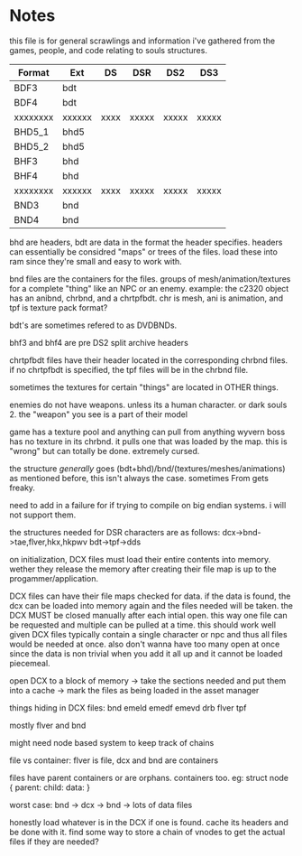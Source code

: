 # Notes
this file is for general scrawlings and information i've gathered from the games, people, and code relating to souls structures.

| Format | Ext  | DS | DSR | DS2 | DS3 |
|--------|------|----|-----|-----|-----|
| BDF3   | bdt  |    |     |     |     |
| BDF4   | bdt  |    |     |     |     |
|xxxxxxxx|xxxxxx|xxxx|xxxxx|xxxxx|xxxxx|
| BHD5_1 | bhd5 |    |     |     |     |
| BHD5_2 | bhd5 |    |     |     |     |
| BHF3   | bhd  |    |     |     |     |
| BHF4   | bhd  |    |     |     |     |
|xxxxxxxx|xxxxxx|xxxx|xxxxx|xxxxx|xxxxx|
| BND3   | bnd  |    |     |     |     |
| BND4   | bnd  |    |     |     |     |


bhd are headers, bdt are data in the format the header specifies.
headers can essentially be considred "maps" or trees of the files.
load these into ram since they're small and easy to work with.

bnd files are the containers for the files. groups of mesh/animation/textures for a complete "thing" like an NPC or an enemy. example:
the c2320 object has an anibnd, chrbnd, and a chrtpfbdt.
chr is mesh, ani is animation, and tpf is texture pack format?

bdt's are sometimes refered to as DVDBNDs. 

bhf3 and bhf4 are pre DS2 split archive headers

chrtpfbdt files have their header located in the corresponding chrbnd files. if no chrtpfbdt is specified, the tpf files will be in the chrbnd file.

sometimes the textures for certain "things" are located in OTHER things.

enemies do not have weapons. unless its a human character. or dark souls 2.
the "weapon" you see is a part of their model

game has a texture pool and anything can pull from anything
wyvern boss has no texture in its chrbnd. it pulls one that was loaded by the map.
this is "wrong" but can totally be done. extremely cursed.

the structure *generally* goes (bdt+bhd)/bnd/(textures/meshes/animations)
as mentioned before, this isn't always the case. sometimes From gets freaky.

need to add in a failure for if trying to compile on big endian systems. i will not support them.


the structures needed for DSR characters are as follows:
dcx->bnd->tae,flver,hkx,hkpwv
bdt->tpf->dds

on initialization, DCX files must load their entire contents into memory. wether they release the memory after creating their file map is up to the progammer/application.

DCX files can have their file maps checked for data. if the data is found, the dcx can be loaded into memory again and the files needed will be taken. the DCX MUST be closed manually after each intial open. this way one file can be requested and multiple can be pulled at a time. this should work well given DCX files typically contain a single character or npc and thus all files would be needed at once. also don't wanna have too many open at once since the data is non trivial when you add it all up and it cannot be loaded piecemeal.

open DCX to a block of memory -> take the sections needed and put them into a cache -> mark the files as being loaded in the asset manager

things hiding in DCX files:
bnd
emeld
emedf
emevd
drb
flver
tpf

mostly flver and bnd

might need node based system to keep track of chains

file vs container: 
flver is file, dcx and bnd are containers

files have parent containers or are orphans. containers too.
eg:
struct node
{
	parent:
	child:
	data:
}

worst case: bnd -> dcx -> bnd -> lots of data files

honestly load whatever is in the DCX if one is found. cache its headers and be done with it. find some way to store a chain of vnodes to get the actual files if they are needed?
